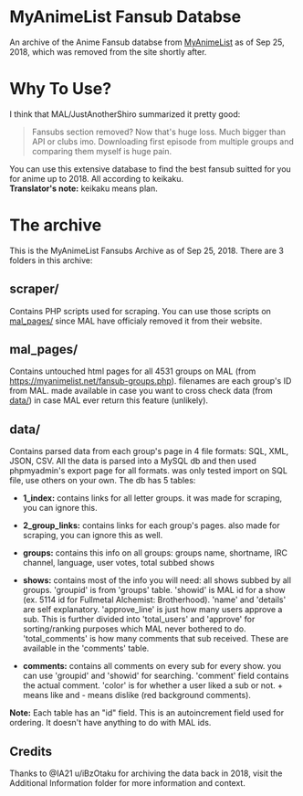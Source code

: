# MyAnimeList Fansub Databse
An archive of the Anime Fansub databse from [MyAnimeList](https://myanimelist.net/) as of Sep 25, 2018, which was removed from the site shortly after.  


# Why To Use?
I think that MAL/JustAnotherShiro summarized it pretty good:  
> Fansubs section removed? Now that's huge loss. Much bigger than API or clubs imo. Downloading first episode from multiple groups and comparing them myself is huge pain.

You can use this extensive database to find the best fansub suitted for you for anime up to 2018. All according to keikaku.  
**Translator's note:** keikaku means plan. 

# The archive
This is the MyAnimeList Fansubs Archive as of Sep 25, 2018. There are 3 folders in this archive: 

## scraper/
Contains PHP scripts used for scraping. You can use those scripts on [mal_pages/](MAL%20Fansubs%20Archive/mal_pages/pages) since MAL have officialy removed it from their website.

## mal_pages/
Contains untouched html pages for all 4531 groups on MAL (from https://myanimelist.net/fansub-groups.php). filenames are each group's ID from MAL. made available in case you want to cross check data (from [data/](MAL%20Fansubs%20Archive/data)) in case MAL ever return this feature (unlikely).

## data/ 
Contains parsed data from each group's page in 4 file formats: SQL, XML, JSON, CSV. All the data is parsed into a MySQL db and then used phpmyadmin's export page for all formats. was only tested import on SQL file, use others on your own. The db has 5 tables:

- **1_index:**
contains links for all letter groups. it was made for scraping, you can ignore this.

- **2_group_links:**
contains links for each group's pages. also made for scraping, you can ignore this as well.

- **groups:**
contains this info on all groups: groups name, shortname, IRC channel, language, user votes, total subbed shows

- **shows:**
contains most of the info you will need: all shows subbed by all groups. 'groupid' is from 'groups' table. 'showid' is MAL id for a show (ex. 5114 id for Fullmetal Alchemist: Brotherhood). 'name' and 'details' are self explanatory. 'approve_line' is just how many users approve a sub. This is further divided into 'total_users' and 'approve' for sorting/ranking purposes which MAL never bothered to do. 'total_comments' is how many comments that sub received. These are available in the 'comments' table.

- **comments:** 
contains all comments on every sub for every show. you can use 'groupid' and 'showid' for searching. 'comment' field contains the actual comment. 'color' is for whether a user liked a sub or not. + means like and - means dislike (red background comments).


**Note:** Each table has an "id" field. This is an autoincrement field used for ordering. It doesn't have anything to do with MAL ids.

## Credits
Thanks to @IA21 u/iBzOtaku for archiving the data back in 2018, visit the Additional Information folder for more information and context.

